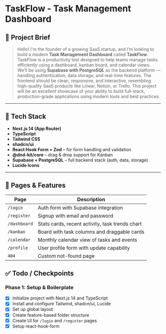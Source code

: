 # TaskFlow - Task Management Dashboard

## 🧾 Project Brief

> Hello! I'm the founder of a growing SaaS startup, and I’m looking to build a modern **Task Management Dashboard** called **TaskFlow**.  
> TaskFlow is a productivity tool designed to help teams manage tasks efficiently using a dashboard, kanban board, and calendar views.  
> We’ll be using **Supabase with PostgreSQL** as the backend platform — handling authentication, data storage, and real-time features. The frontend should be clean, responsive, and interactive, resembling high-quality SaaS products like Linear, Notion, or Trello.
> This project will be an excellent showcase of your ability to build full-stack, production-grade applications using modern tools and best practices.

---

## 🧱 Tech Stack

- **Next.js 14 (App Router)**
- **TypeScript**
- **Tailwind CSS**
- **shadcn/ui**
- **React Hook Form + Zod** – for form handling and validation
- **@dnd-kit/core** – drag & drop support for Kanban
- **Supabase + PostgreSQL** – full backend stack (auth, data, storage)
- **Lucide Icons**

---

## 📄 Pages & Features

| Page         | Description                                     |
| ------------ | ----------------------------------------------- |
| `/login`     | Auth form with Supabase integration             |
| `/register`  | Signup with email and password                  |
| `/dashboard` | Stats cards, recent activity, task trends chart |
| `/kanban`    | Board with task columns and draggable cards     |
| `/calendar`  | Monthly calendar view of tasks and events       |
| `/profile`   | User profile form with update capability        |
| `404`        | Custom not-found page                           |

## ✅ Todo / Checkpoints

### Phase 1: Setup & Boilerplate

- [x] Initialize project with Next.js 14 and TypeScript
- [x] Install and configure Tailwind, shadcn/ui, Lucide
- [x] Set up global layout
- [x] Create feature-based folder structure
- [x] Create UI for `/login` and `/register` pages
- [x] Setup react-hook-form
